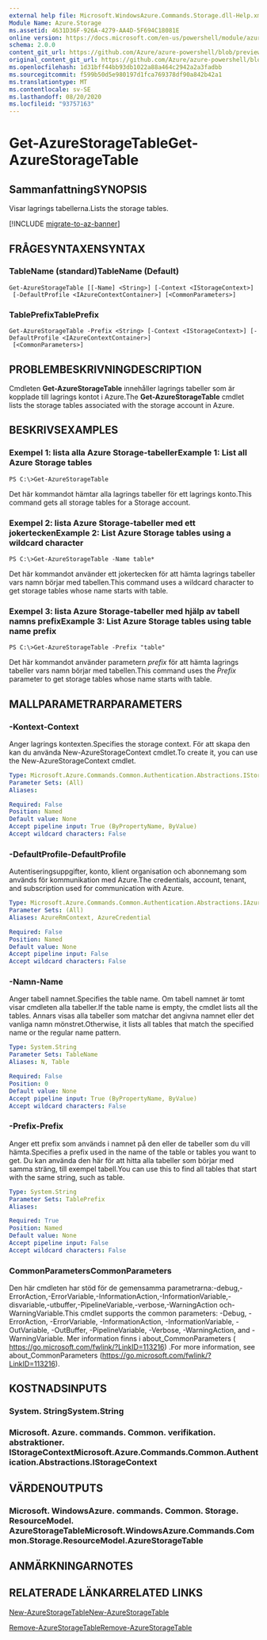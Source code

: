 ```yaml
---
external help file: Microsoft.WindowsAzure.Commands.Storage.dll-Help.xml
Module Name: Azure.Storage
ms.assetid: 4631D36F-926A-4279-AA4D-5F694C18081E
online version: https://docs.microsoft.com/en-us/powershell/module/azure.storage/get-azurestoragetable
schema: 2.0.0
content_git_url: https://github.com/Azure/azure-powershell/blob/preview/src/Storage/Commands.Storage/help/Get-AzureStorageTable.md
original_content_git_url: https://github.com/Azure/azure-powershell/blob/preview/src/Storage/Commands.Storage/help/Get-AzureStorageTable.md
ms.openlocfilehash: 1d31bff44bb93db1022a88a464c2942a2a3fadbb
ms.sourcegitcommit: f599b50d5e980197d1fca769378df90a842b42a1
ms.translationtype: MT
ms.contentlocale: sv-SE
ms.lasthandoff: 08/20/2020
ms.locfileid: "93757163"
---
```

# <span data-ttu-id="3e01e-101">Get-AzureStorageTable</span><span class="sxs-lookup"><span data-stu-id="3e01e-101">Get-AzureStorageTable</span></span>

## <span data-ttu-id="3e01e-102">Sammanfattning</span><span class="sxs-lookup"><span data-stu-id="3e01e-102">SYNOPSIS</span></span>
<span data-ttu-id="3e01e-103">Visar lagrings tabellerna.</span><span class="sxs-lookup"><span data-stu-id="3e01e-103">Lists the storage tables.</span></span>

[!INCLUDE [migrate-to-az-banner](../../includes/migrate-to-az-banner.md)]

## <span data-ttu-id="3e01e-104">FRÅGESYNTAXEN</span><span class="sxs-lookup"><span data-stu-id="3e01e-104">SYNTAX</span></span>

### <span data-ttu-id="3e01e-105">TableName (standard)</span><span class="sxs-lookup"><span data-stu-id="3e01e-105">TableName (Default)</span></span>
```
Get-AzureStorageTable [[-Name] <String>] [-Context <IStorageContext>]
 [-DefaultProfile <IAzureContextContainer>] [<CommonParameters>]
```

### <span data-ttu-id="3e01e-106">TablePrefix</span><span class="sxs-lookup"><span data-stu-id="3e01e-106">TablePrefix</span></span>
```
Get-AzureStorageTable -Prefix <String> [-Context <IStorageContext>] [-DefaultProfile <IAzureContextContainer>]
 [<CommonParameters>]
```

## <span data-ttu-id="3e01e-107">PROBLEMBESKRIVNING</span><span class="sxs-lookup"><span data-stu-id="3e01e-107">DESCRIPTION</span></span>
<span data-ttu-id="3e01e-108">Cmdleten **Get-AzureStorageTable** innehåller lagrings tabeller som är kopplade till lagrings kontot i Azure.</span><span class="sxs-lookup"><span data-stu-id="3e01e-108">The **Get-AzureStorageTable** cmdlet lists the storage tables associated with the storage account in Azure.</span></span>

## <span data-ttu-id="3e01e-109">BESKRIVS</span><span class="sxs-lookup"><span data-stu-id="3e01e-109">EXAMPLES</span></span>

### <span data-ttu-id="3e01e-110">Exempel 1: lista alla Azure Storage-tabeller</span><span class="sxs-lookup"><span data-stu-id="3e01e-110">Example 1: List all Azure Storage tables</span></span>
```
PS C:\>Get-AzureStorageTable
```

<span data-ttu-id="3e01e-111">Det här kommandot hämtar alla lagrings tabeller för ett lagrings konto.</span><span class="sxs-lookup"><span data-stu-id="3e01e-111">This command gets all storage tables for a Storage account.</span></span>

### <span data-ttu-id="3e01e-112">Exempel 2: lista Azure Storage-tabeller med ett jokertecken</span><span class="sxs-lookup"><span data-stu-id="3e01e-112">Example 2: List Azure Storage tables using a wildcard character</span></span>
```
PS C:\>Get-AzureStorageTable -Name table*
```

<span data-ttu-id="3e01e-113">Det här kommandot använder ett jokertecken för att hämta lagrings tabeller vars namn börjar med tabellen.</span><span class="sxs-lookup"><span data-stu-id="3e01e-113">This command uses a wildcard character to get storage tables whose name starts with table.</span></span>

### <span data-ttu-id="3e01e-114">Exempel 3: lista Azure Storage-tabeller med hjälp av tabell namns prefix</span><span class="sxs-lookup"><span data-stu-id="3e01e-114">Example 3: List Azure Storage tables using table name prefix</span></span>
```
PS C:\>Get-AzureStorageTable -Prefix "table"
```

<span data-ttu-id="3e01e-115">Det här kommandot använder parametern *prefix* för att hämta lagrings tabeller vars namn börjar med tabellen.</span><span class="sxs-lookup"><span data-stu-id="3e01e-115">This command uses the *Prefix* parameter to get storage tables whose name starts with table.</span></span>

## <span data-ttu-id="3e01e-116">MALLPARAMETRAR</span><span class="sxs-lookup"><span data-stu-id="3e01e-116">PARAMETERS</span></span>

### <span data-ttu-id="3e01e-117">-Kontext</span><span class="sxs-lookup"><span data-stu-id="3e01e-117">-Context</span></span>
<span data-ttu-id="3e01e-118">Anger lagrings kontexten.</span><span class="sxs-lookup"><span data-stu-id="3e01e-118">Specifies the storage context.</span></span>
<span data-ttu-id="3e01e-119">För att skapa den kan du använda New-AzureStorageContext cmdlet.</span><span class="sxs-lookup"><span data-stu-id="3e01e-119">To create it, you can use the New-AzureStorageContext cmdlet.</span></span>

```yaml
Type: Microsoft.Azure.Commands.Common.Authentication.Abstractions.IStorageContext
Parameter Sets: (All)
Aliases:

Required: False
Position: Named
Default value: None
Accept pipeline input: True (ByPropertyName, ByValue)
Accept wildcard characters: False
```

### <span data-ttu-id="3e01e-120">-DefaultProfile</span><span class="sxs-lookup"><span data-stu-id="3e01e-120">-DefaultProfile</span></span>
<span data-ttu-id="3e01e-121">Autentiseringsuppgifter, konto, klient organisation och abonnemang som används för kommunikation med Azure.</span><span class="sxs-lookup"><span data-stu-id="3e01e-121">The credentials, account, tenant, and subscription used for communication with Azure.</span></span>

```yaml
Type: Microsoft.Azure.Commands.Common.Authentication.Abstractions.IAzureContextContainer
Parameter Sets: (All)
Aliases: AzureRmContext, AzureCredential

Required: False
Position: Named
Default value: None
Accept pipeline input: False
Accept wildcard characters: False
```

### <span data-ttu-id="3e01e-122">-Namn</span><span class="sxs-lookup"><span data-stu-id="3e01e-122">-Name</span></span>
<span data-ttu-id="3e01e-123">Anger tabell namnet.</span><span class="sxs-lookup"><span data-stu-id="3e01e-123">Specifies the table name.</span></span>
<span data-ttu-id="3e01e-124">Om tabell namnet är tomt visar cmdleten alla tabeller.</span><span class="sxs-lookup"><span data-stu-id="3e01e-124">If the table name is empty, the cmdlet lists all the tables.</span></span>
<span data-ttu-id="3e01e-125">Annars visas alla tabeller som matchar det angivna namnet eller det vanliga namn mönstret.</span><span class="sxs-lookup"><span data-stu-id="3e01e-125">Otherwise, it lists all tables that match the specified name or the regular name pattern.</span></span>

```yaml
Type: System.String
Parameter Sets: TableName
Aliases: N, Table

Required: False
Position: 0
Default value: None
Accept pipeline input: True (ByPropertyName, ByValue)
Accept wildcard characters: False
```

### <span data-ttu-id="3e01e-126">-Prefix</span><span class="sxs-lookup"><span data-stu-id="3e01e-126">-Prefix</span></span>
<span data-ttu-id="3e01e-127">Anger ett prefix som används i namnet på den eller de tabeller som du vill hämta.</span><span class="sxs-lookup"><span data-stu-id="3e01e-127">Specifies a prefix used in the name of the table or tables you want to get.</span></span>
<span data-ttu-id="3e01e-128">Du kan använda den här för att hitta alla tabeller som börjar med samma sträng, till exempel tabell.</span><span class="sxs-lookup"><span data-stu-id="3e01e-128">You can use this to find all tables that start with the same string, such as table.</span></span>

```yaml
Type: System.String
Parameter Sets: TablePrefix
Aliases:

Required: True
Position: Named
Default value: None
Accept pipeline input: False
Accept wildcard characters: False
```

### <span data-ttu-id="3e01e-129">CommonParameters</span><span class="sxs-lookup"><span data-stu-id="3e01e-129">CommonParameters</span></span>
<span data-ttu-id="3e01e-130">Den här cmdleten har stöd för de gemensamma parametrarna:-debug,-ErrorAction,-ErrorVariable,-InformationAction,-InformationVariable,-disvariable,-utbuffer,-PipelineVariable,-verbose,-WarningAction och-WarningVariable.</span><span class="sxs-lookup"><span data-stu-id="3e01e-130">This cmdlet supports the common parameters: -Debug, -ErrorAction, -ErrorVariable, -InformationAction, -InformationVariable, -OutVariable, -OutBuffer, -PipelineVariable, -Verbose, -WarningAction, and -WarningVariable.</span></span> <span data-ttu-id="3e01e-131">Mer information finns i about_CommonParameters ( https://go.microsoft.com/fwlink/?LinkID=113216) .</span><span class="sxs-lookup"><span data-stu-id="3e01e-131">For more information, see about_CommonParameters (https://go.microsoft.com/fwlink/?LinkID=113216).</span></span>

## <span data-ttu-id="3e01e-132">KOSTNADS</span><span class="sxs-lookup"><span data-stu-id="3e01e-132">INPUTS</span></span>

### <span data-ttu-id="3e01e-133">System. String</span><span class="sxs-lookup"><span data-stu-id="3e01e-133">System.String</span></span>

### <span data-ttu-id="3e01e-134">Microsoft. Azure. commands. Common. verifikation. abstraktioner. IStorageContext</span><span class="sxs-lookup"><span data-stu-id="3e01e-134">Microsoft.Azure.Commands.Common.Authentication.Abstractions.IStorageContext</span></span>

## <span data-ttu-id="3e01e-135">VÄRDEN</span><span class="sxs-lookup"><span data-stu-id="3e01e-135">OUTPUTS</span></span>

### <span data-ttu-id="3e01e-136">Microsoft. WindowsAzure. commands. Common. Storage. ResourceModel. AzureStorageTable</span><span class="sxs-lookup"><span data-stu-id="3e01e-136">Microsoft.WindowsAzure.Commands.Common.Storage.ResourceModel.AzureStorageTable</span></span>

## <span data-ttu-id="3e01e-137">ANMÄRKNINGAR</span><span class="sxs-lookup"><span data-stu-id="3e01e-137">NOTES</span></span>

## <span data-ttu-id="3e01e-138">RELATERADE LÄNKAR</span><span class="sxs-lookup"><span data-stu-id="3e01e-138">RELATED LINKS</span></span>

[<span data-ttu-id="3e01e-139">New-AzureStorageTable</span><span class="sxs-lookup"><span data-stu-id="3e01e-139">New-AzureStorageTable</span></span>](./New-AzureStorageTable.md)

[<span data-ttu-id="3e01e-140">Remove-AzureStorageTable</span><span class="sxs-lookup"><span data-stu-id="3e01e-140">Remove-AzureStorageTable</span></span>](./Remove-AzureStorageTable.md)


